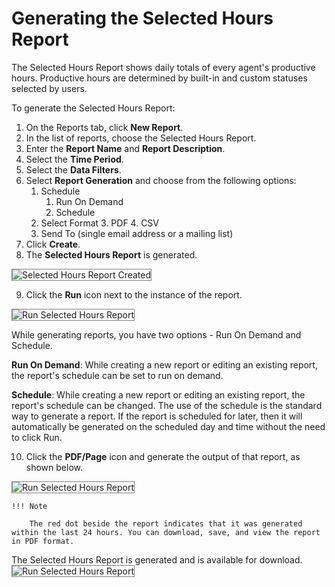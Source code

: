 # Generating the Selected Hours Report

The Selected Hours Report shows daily totals of every agent's productive hours. Productive hours are determined by built-in and custom statuses selected by users.

To generate the Selected Hours Report:

1. On the Reports tab, click **New Report**.
2. In the list of reports, choose the Selected Hours Report.
3. Enter the **Report Name** and **Report Description**.
4. Select the **Time Period**.
5. Select the **Data Filters**.
6. Select **Report Generation** and choose from the following options:
    1. Schedule
        1. Run On Demand
        2. Schedule
    2. Select Format
        3. PDF
        4. CSV
    3. Send To (single email address or a mailing list)
7. Click **Create**.
8. The **Selected Hours Report** is generated.
<img src="../images/selected-hours-report-created.png" alt="Selected Hours Report Created" title="Selected Hours Report Created" style="border: 1px solid gray; zoom:100%;">

9. Click the **Run** icon next to the instance of the report.
<img src="../images/run-selected-hours-report.png" alt="Run Selected Hours Report" title="Run Selected Hours Report" style="border: 1px solid gray; zoom:100%;">

While generating reports, you have two options - Run On Demand and Schedule.

**Run On Demand**: While creating a new report or editing an existing report, the report's schedule can be set to run on demand.

**Schedule**: While creating a new report or editing an existing report, the report's schedule can be changed. The use of the schedule is the standard way to generate a report. If the report is scheduled for later, then it will automatically be generated on the scheduled day and time without the need to click Run.

10. Click the **PDF/Page** icon and generate the output of that report, as shown below.
<img src="../images/pdf-selected-hours-report.png" alt="Run Selected Hours Report" title="Run Selected Hours Report" style="border: 1px solid gray; zoom:100%;">

    !!! Note

        The red dot beside the report indicates that it was generated within the last 24 hours. You can download, save, and view the report in PDF format.

The Selected Hours Report is generated and is available for download.
<img src="../images/selected-hours-report-output.png" alt="Run Selected Hours Report" title="Run Selected Hours Report" style="border: 1px solid gray; zoom:100%;">